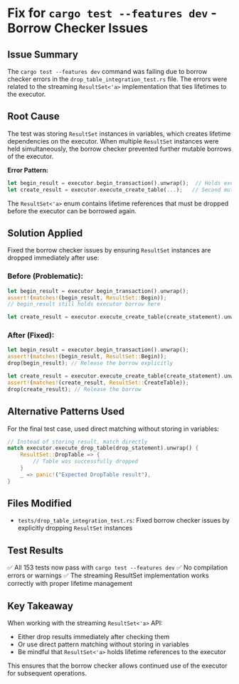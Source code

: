 # Fix for `cargo test --features dev` - Borrow Checker Issues

## Issue Summary

The `cargo test --features dev` command was failing due to borrow checker errors in the `drop_table_integration_test.rs` file. The errors were related to the streaming `ResultSet<'a>` implementation that ties lifetimes to the executor.

## Root Cause

The test was storing `ResultSet` instances in variables, which creates lifetime dependencies on the executor. When multiple `ResultSet` instances were held simultaneously, the borrow checker prevented further mutable borrows of the executor.

**Error Pattern:**
```rust
let begin_result = executor.begin_transaction().unwrap();  // Holds executor borrow
let create_result = executor.execute_create_table(...);   // Second mutable borrow - ERROR!
```

The `ResultSet<'a>` enum contains lifetime references that must be dropped before the executor can be borrowed again.

## Solution Applied

Fixed the borrow checker issues by ensuring `ResultSet` instances are dropped immediately after use:

### Before (Problematic):
```rust
let begin_result = executor.begin_transaction().unwrap();
assert!(matches!(begin_result, ResultSet::Begin));
// begin_result still holds executor borrow here

let create_result = executor.execute_create_table(create_statement).unwrap(); // ERROR!
```

### After (Fixed):
```rust
let begin_result = executor.begin_transaction().unwrap();
assert!(matches!(begin_result, ResultSet::Begin));
drop(begin_result); // Release the borrow explicitly

let create_result = executor.execute_create_table(create_statement).unwrap(); // OK!
assert!(matches!(create_result, ResultSet::CreateTable));
drop(create_result); // Release the borrow
```

## Alternative Patterns Used

For the final test case, used direct matching without storing in variables:
```rust
// Instead of storing result, match directly
match executor.execute_drop_table(drop_statement).unwrap() {
    ResultSet::DropTable => {
        // Table was successfully dropped
    }
    _ => panic!("Expected DropTable result"),
}
```

## Files Modified

- `tests/drop_table_integration_test.rs`: Fixed borrow checker issues by explicitly dropping `ResultSet` instances

## Test Results

✅ All 153 tests now pass with `cargo test --features dev`
✅ No compilation errors or warnings
✅ The streaming ResultSet implementation works correctly with proper lifetime management

## Key Takeaway

When working with the streaming `ResultSet<'a>` API:
- Either drop results immediately after checking them
- Or use direct pattern matching without storing in variables
- Be mindful that `ResultSet<'a>` holds lifetime references to the executor

This ensures that the borrow checker allows continued use of the executor for subsequent operations.
